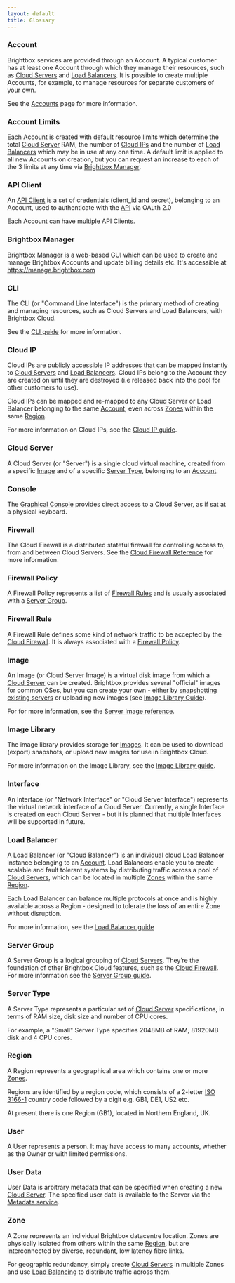 ```yaml
---
layout: default
title: Glossary
---
```


### Account

Brightbox services are provided through an Account. A typical customer has at
least one Account through which they manage their resources, such as 
[Cloud Servers](#cloud_server) and [Load Balancers](#load_balancer). It is possible
to create multiple Accounts, for example, to manage resources for separate
customers of your own.

See the [Accounts](/reference/accounts/) page for more information.

### Account Limits

Each Account is created with default resource limits which determine the total
[Cloud Server](#cloud_server) RAM, the number of [Cloud IPs](#cloud_ip) and the
number of [Load Balancers](#load_balancer) which may be in use at any one time.
A default limit is applied to all new Accounts on creation, but you can request
an increase to each of the 3 limits at any time via
[Brightbox Manager](#brightbox_manager).

### API Client

An [API Client](/reference/api-clients/) is a set of credentials
(client_id and secret), belonging to an Account, used to authenticate
with the [API](/reference/api) via OAuth 2.0

Each Account can have multiple API Clients.

### Brightbox Manager

Brightbox Manager is a web-based GUI which can be used to create and
manage Brightbox Accounts and update billing details etc.  It's
accessible at https://manage.brightbox.com

### CLI

The CLI (or "Command Line Interface") is the primary method of creating and
managing resources, such as Cloud Servers and Load Balancers, with Brightbox
Cloud.

See the [CLI guide](/guides/cli/) for more information.

### Cloud IP

Cloud IPs are publicly accessible IP addresses that can be mapped instantly
to [Cloud Servers](#cloud_server) and [Load Balancers](#load_balancer). Cloud IPs
belong to the Account they are created on until they are destroyed (i.e released 
back into the pool for other customers to use).

Cloud IPs can be mapped and re-mapped to any Cloud Server or Load Balancer
belonging to the same [Account](#account), even across [Zones](#zone) within
the same [Region](#region).

For more information on Cloud IPs, see the [Cloud IP guide](/guides/cli/cloud-ips/).

### Cloud Server

A Cloud Server (or "Server") is a single cloud virtual machine, created from a
specific [Image](#image) and of a specific [Server Type](#server_type), belonging
to an [Account](#account).

### Console

The [Graphical Console](/guides/cli/graphical-console/) provides
direct access to a Cloud Server, as if sat at a physical keyboard.

### Firewall

The Cloud Firewall is a distributed stateful firewall for controlling
access to, from and between Cloud Servers.  See the
[Cloud Firewall Reference](/reference/firewall/) for more information.

### Firewall Policy

A Firewall Policy represents a list of
[Firewall Rules](#firewall_rule) and is usually associated with a
[Server Group](#server_group).

### Firewall Rule

A Firewall Rule defines some kind of network traffic to be accepted by
the [Cloud Firewall](#firewall). It is always associated with a
[Firewall Policy](#firewall_policy).

### Image

An Image (or Cloud Server Image) is a virtual disk image from which a
[Cloud Server](#cloud_server) can be created. Brightbox provides several "official"
images for common OSes, but you can create your own - either by
[snapshotting existing servers](/guides/cli/create-a-snapshot/) or uploading
new images (see [Image Library Guide](/guides/cli/image-library)).

For for more information, see the
[Server Image reference](/reference/server-images/).

### Image Library

The image library provides storage for [Images](#image). It can be used to
download (export) snapshots, or upload new images for use in Brightbox Cloud.

For more information on the Image Library, see the
[Image Library guide](/guides/cli/image-library/).

### Interface

An Interface (or "Network Interface" or "Cloud Server Interface") represents
the virtual network interface of a Cloud Server. Currently, a single Interface is
created on each Cloud Server - but it is planned that multiple Interfaces will
be supported in future.

### Load Balancer

A Load Balancer (or "Cloud Balancer") is an individual cloud Load Balancer
instance belonging to an [Account](#account). Load Balancers enable you to 
create scalable and fault tolerant systems by distributing traffic across a
pool of [Cloud Servers](#cloud_server), which can be located in multiple
[Zones](#zone) within the same [Region](#region).

Each Load Balancer can balance multiple protocols at once and is highly
available across a Region - designed to tolerate the loss of an entire
Zone without disruption.

For more information, see the [Load Balancer guide](/guides/cli/load-balancers)

### Server Group

A Server Group is a logical grouping of
[Cloud Servers](#cloud_server). They’re the foundation of other
Brightbox Cloud features, such as the
[Cloud Firewall](#cloud_firewall). For more information see the
[Server Group guide](/guides/cli/server-groups/).

### Server Type

A Server Type represents a particular set of [Cloud Server](#cloud_server)
specifications, in terms of RAM size, disk size and number of CPU cores.

For example, a "Small" Server Type specifies 2048MB of RAM, 81920MB disk and
4 CPU cores.

### Region

A Region represents a geographical area which contains one or more [Zones](#zone).

Regions are identified by a region code, which consists of a 2-letter
[ISO 3166-1](http://en.wikipedia.org/wiki/ISO_3166-1_alpha-2) country code
followed by a digit e.g. GB1, DE1, US2 etc.

At present there is one Region (GB1), located in Northern England, UK.

### User

A User represents a person. It may have access to many accounts, whether as
the Owner or with limited permissions.

### User Data

User Data is arbitrary metadata that can be specified when creating a new
[Cloud Server](#cloud_server). The specified user data is available to the Server
via the [Metadata service](/guides/cli/user-data/).

### Zone

A Zone represents an individual Brightbox datacentre location. Zones are physically
isolated from others within the same [Region](#region), but are interconnected
by diverse, redundant, low latency fibre links.

For geographic redundancy, simply create [Cloud Servers](#cloud_server) in multiple
Zones and use [Load Balancing](#load_balancer) to distribute traffic across them.


